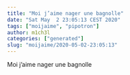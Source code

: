 ```yaml
---
title: "Moi j’aime nager une bagnolle"
date: "Sat May  2 23:05:13 CEST 2020"
tags: ["moijaime", "pipotron"]
author: m1ch3l
categories: ["generated"]
slug: "moijaime/2020-05-02-23:05:13"
---
```


Moi j’aime nager une bagnolle
